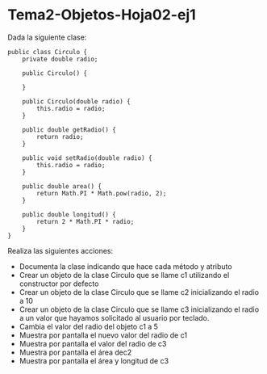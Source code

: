 # Tema2-Objetos-Hoja02-ej1
Dada la siguiente clase:
```
public class Circulo {
    private double radio;   

    public Circulo() {   

    }

    public Circulo(double radio) {    
        this.radio = radio;
    }

    public double getRadio() {          
        return radio;
    }

    public void setRadio(double radio) {       
        this.radio = radio;
    }

    public double area() {
        return Math.PI * Math.pow(radio, 2);    
    }

    public double longitud() {
        return 2 * Math.PI * radio;        
    }
}
```
Realiza las siguientes acciones:
+ Documenta la clase indicando que hace cada método y atributo
+ Crear un objeto de la clase Circulo que se llame c1 utilizando el constructor por defecto
+ Crear un objeto de la clase Circulo que se llame c2 inicializando el radio a 10
+ Crear un objeto de la clase Circulo que se llame c3 inicializando el radio a un valor que hayamos solicitado al usuario por teclado.
+ Cambia el valor del radio del objeto c1 a 5
+ Muestra por pantalla el nuevo valor del radio de c1
+ Muestra por pantalla el valor del radio de c3
+ Muestra por pantalla el área dec2
+ Muestra por pantalla el área y longitud de c3
